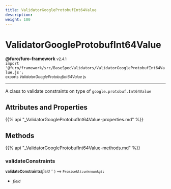 ```yaml
---
title: ValidatorGoogleProtobufInt64Value
description: 
weight: 100
---
```


# ValidatorGoogleProtobufInt64Value

**@furo/furo-framework** <small>v2.4.1</small>
<br>`import '@furo/framework/src/BaseSpecValidators/ValidatorGoogleProtobufInt64Value.js';`<small>
<br>exports *ValidatorGoogleProtobufInt64Value* js</small>


****

A class to validate constraints on type of <code>google.protobuf.Int64Value</code>

## Attributes and Properties
{{% api "_ValidatorGoogleProtobufInt64Value-properties.md" %}}






## Methods
{{% api "_ValidatorGoogleProtobufInt64Value-methods.md" %}}


### **validateConstraints**
<small>**validateConstraints**(*field* `` ) ⟹ `Promise&lt;unknown&gt;`</small>



- <small>*field* </small>
<br><br>
